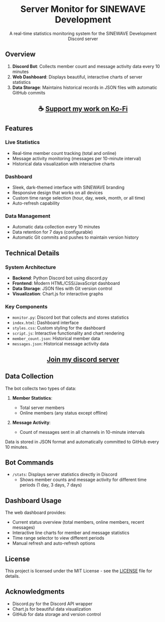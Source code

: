 <div align="center">

# Server Monitor for SINEWAVE Development

A real-time statistics monitoring system for the SINEWAVE Development Discord server

</div>

## Overview

1. **Discord Bot**: Collects member count and message activity data every 10 minutes
2. **Web Dashboard**: Displays beautiful, interactive charts of server statistics
3. **Data Storage**: Maintains historical records in JSON files with automatic GitHub commits

<div align="center">

## ☕ [Support my work on Ko-Fi](https://ko-fi.com/thatsinewave)

</div>

## Features

### Live Statistics
- Real-time member count tracking (total and online)
- Message activity monitoring (messages per 10-minute interval)
- Historical data visualization with interactive charts

### Dashboard
- Sleek, dark-themed interface with SINEWAVE branding
- Responsive design that works on all devices
- Custom time range selection (hour, day, week, month, or all time)
- Auto-refresh capability

### Data Management
- Automatic data collection every 10 minutes
- Data retention for 7 days (configurable)
- Automatic Git commits and pushes to maintain version history

## Technical Details

### System Architecture
- **Backend**: Python Discord bot using discord.py
- **Frontend**: Modern HTML/CSS/JavaScript dashboard
- **Data Storage**: JSON files with Git version control
- **Visualization**: Chart.js for interactive graphs

### Key Components
- `monitor.py`: Discord bot that collects and stores statistics
- `index.html`: Dashboard interface
- `styles.css`: Custom styling for the dashboard
- `script.js`: Interactive functionality and chart rendering
- `member_count.json`: Historical member data
- `messages.json`: Historical message activity data

<div align="center">

## [Join my discord server](https://thatsinewave.github.io/Discord-Redirect/)

</div>

## Data Collection

The bot collects two types of data:

1. **Member Statistics**:
   - Total server members
   - Online members (any status except offline)

2. **Message Activity**:
   - Count of messages sent in all channels in 10-minute intervals

Data is stored in JSON format and automatically committed to GitHub every 10 minutes.

## Bot Commands

- `/stats`: Displays server statistics directly in Discord
  - Shows member counts and message activity for different time periods (1 day, 3 days, 7 days)

## Dashboard Usage

The web dashboard provides:

- Current status overview (total members, online members, recent messages)
- Interactive line charts for member and message statistics
- Time range selector to view different periods
- Manual refresh and auto-refresh options

## License

This project is licensed under the MIT License - see the [LICENSE](LICENSE) file for details.

## Acknowledgments

- Discord.py for the Discord API wrapper
- Chart.js for beautiful data visualization
- GitHub for data storage and version control
